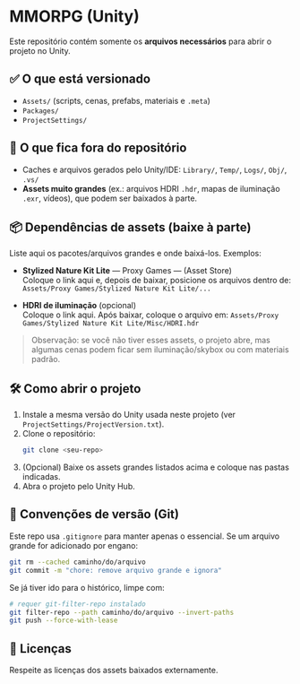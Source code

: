 # MMORPG (Unity)

Este repositório contém somente os **arquivos necessários** para abrir o projeto no Unity.

## ✅ O que está versionado
- `Assets/` (scripts, cenas, prefabs, materiais e `.meta`)
- `Packages/`
- `ProjectSettings/`

## 🚫 O que fica fora do repositório
- Caches e arquivos gerados pelo Unity/IDE: `Library/`, `Temp/`, `Logs/`, `Obj/`, `.vs/`
- **Assets muito grandes** (ex.: arquivos HDRI `.hdr`, mapas de iluminação `.exr`, vídeos), que podem ser baixados à parte.

## 📦 Dependências de assets (baixe à parte)
Liste aqui os pacotes/arquivos grandes e onde baixá-los. Exemplos:

- **Stylized Nature Kit Lite** — Proxy Games — (Asset Store)  
  Coloque o link aqui e, depois de baixar, posicione os arquivos dentro de:
  `Assets/Proxy Games/Stylized Nature Kit Lite/...`

- **HDRI de iluminação** (opcional)  
  Coloque o link aqui. Após baixar, coloque o arquivo em:
  `Assets/Proxy Games/Stylized Nature Kit Lite/Misc/HDRI.hdr`

> Observação: se você não tiver esses assets, o projeto abre, mas algumas cenas podem ficar sem iluminação/skybox ou com materiais padrão.

## 🛠️ Como abrir o projeto
1. Instale a mesma versão do Unity usada neste projeto (ver `ProjectSettings/ProjectVersion.txt`).  
2. Clone o repositório:
   ```bash
   git clone <seu-repo>
   ```
3. (Opcional) Baixe os assets grandes listados acima e coloque nas pastas indicadas.
4. Abra o projeto pelo Unity Hub.

## 🧹 Convenções de versão (Git)
Este repo usa `.gitignore` para manter apenas o essencial. Se um arquivo grande for adicionado por engano:
```bash
git rm --cached caminho/do/arquivo
git commit -m "chore: remove arquivo grande e ignora"
```
Se já tiver ido para o histórico, limpe com:
```bash
# requer git-filter-repo instalado
git filter-repo --path caminho/do/arquivo --invert-paths
git push --force-with-lease
```

## 📄 Licenças
Respeite as licenças dos assets baixados externamente.
